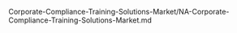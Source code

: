 


Corporate-Compliance-Training-Solutions-Market/NA-Corporate-Compliance-Training-Solutions-Market.md
